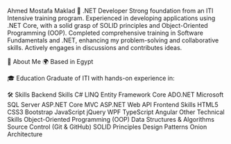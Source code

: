 Ahmed Mostafa Maklad 👋
.NET Developer
Strong foundation from an ITI Intensive training program. Experienced in developing applications using .NET Core, with a solid grasp of SOLID principles and Object-Oriented Programming (OOP). Completed comprehensive training in Software Fundamentals and .NET, enhancing my problem-solving and collaborative skills. Actively engages in discussions and contributes ideas.

🚀 About Me
🌍 Based in Egypt

🎓 Education
Graduate of ITI with hands-on experience in:

🛠️ Skills
Backend Skills
C#
LINQ
Entity Framework Core
ADO.NET
Microsoft SQL Server
ASP.NET Core MVC
ASP.NET Web API
Frontend Skills
HTML5
CSS3
Bootstrap
JavaScript
jQuery
WPF
TypeScript
Angular
Other Technical Skills
Object-Oriented Programming (OOP)
Data Structures & Algorithms
Source Control (Git & GitHub)
SOLID Principles
Design Patterns
Onion Architecture
